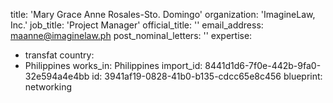 title: 'Mary Grace Anne Rosales-Sto. Domingo'
organization: 'ImagineLaw, Inc.'
job_title: 'Project Manager'
official_title: ''
email_address: maanne@imaginelaw.ph
post_nominal_letters: ''
expertise:
  - transfat
country:
  - Philippines
works_in: Philippines
import_id: 8441d1d6-7f0e-442b-9fa0-32e594a4e4bb
id: 3941af19-0828-41b0-b135-cdcc65e8c456
blueprint: networking
